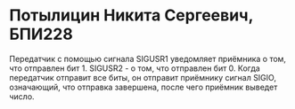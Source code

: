 # Потылицин Никита Сергеевич, БПИ228 
Передатчик с помощью сигнала SIGUSR1 уведомляет приёмника о том, что отправлен бит 1. SIGUSR2 - о том, что отправлен бит 0. Когда передатчик отправит все биты, он отправит приёмнику сигнал SIGIO, означающий, что отправка завершена, после чего приёмник выведет число.
